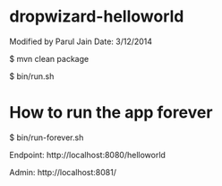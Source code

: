 dropwizard-helloworld
=====================
Modified by Parul Jain Date: 3/12/2014

$ mvn clean package

$ bin/run.sh 

# How to run the app forever
$ bin/run-forever.sh

Endpoint: http://localhost:8080/helloworld

Admin: http://localhost:8081/

